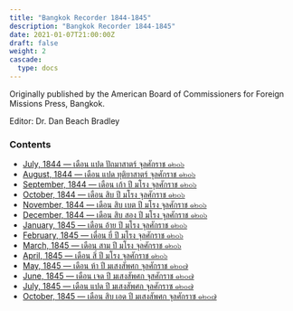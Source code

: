 ```yaml
---
title: "Bangkok Recorder 1844-1845"
description: "Bangkok Recorder 1844-1845"
date: 2021-01-07T21:00:00Z
draft: false
weight: 2
cascade:
  type: docs
---
```

Originally published by the American Board of Commissioners for Foreign Missions Press, Bangkok.

Editor: Dr. Dan Beach Bradley

### Contents

- [July, 1844 &mdash; เดือน แปด ปัถมาสาตร์ จุลศักราช ๑๒๐๖](1844-07)
- [August, 1844 &mdash; เดือน แปด ทุติยาสาตร์ จุลศักราช ๑๒๐๖](1844-08)
- [September, 1844 &mdash; เดือน เก้า ปี มโรง จุลศักราช ๑๒๐๖](1844-09)
- [October, 1844 &mdash; เดือน สิบ ปี มโรง จุลศักราช ๑๒๐๖](1844-10)
- [November, 1844 &mdash; เดือน สิบ เบต ปี มโรง จุลศักราช ๑๒๐๖](1844-11)
- [December, 1844 &mdash; เดือน สิบ สอง ปี มโรง จุลศักราช ๑๒๐๖](1844-12)
- [January, 1845 &mdash; เดือน อ้าย ปี มโรง จุลศักราช ๑๒๐๖](1845-01)
- [February, 1845 &mdash; เดื่อน ยี่ ปี มโรง จุลศักราช ๑๒๐๖](1845-02)
- [March, 1845 &mdash; เดือน สาม ปี มโรง จุลศักราช ๑๒๐๖](1845-03)
- [April, 1845 &mdash; เดือน สิ่ ปี มโรง จุลศักราช ๑๒๐๖](1845-04)
- [May, 1845 &mdash; เดือน ห้า ปี มเสงสัพศก จุลศักราช ๑๒๐๗](1845-05)
- [June, 1845 &mdash; เดือน เจด ปี มเสงสัพศก จุสศักราช ๑๒๐๗](1845-06)
- [July, 1845 &mdash; เดือน แปด ปี มเสงสัพศก จุลศักราซ ๑๒๐๗](1845-07)
- [October, 1845 &mdash; เดือน สิบ เอด ปี มเสงสัพศก จุลศักราซ ๑๒๐๗](1845-10)
